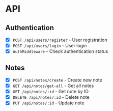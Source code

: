 # API

## Authentication

- [x] `POST /api/users/register` - User registration
- [x] `POST /api/users/login` - User login
- [x] `AuthMiddleware` - Check authentication status

## Notes

- [x] `POST /api/notes/create` - Create new note
- [x] `GET /api/notes/get-all` - Get all notes
- [x] `GET /api/notes/:id` - Get note by ID
- [x] `DELETE /api/notes/:id` - Delete note
- [x] `PUT /api/notes/:id` - Update note
